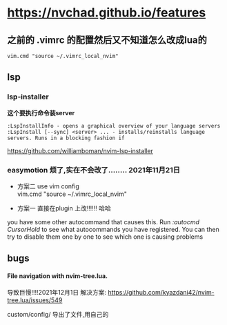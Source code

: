# https://nvchad.github.io/features  

## 之前的 .vimrc 的配置然后又不知道怎么改成lua的

 `vim.cmd "source ~/.vimrc_local_nvim"`


## lsp
### lsp-installer 
**这个要执行命令装server** 

```
:LspInstallInfo - opens a graphical overview of your language servers
:LspInstall [--sync] <server> ... - installs/reinstalls language servers. Runs in a blocking fashion if 

```
https://github.com/williamboman/nvim-lsp-installer


### easymotion 烦了,实在不会改了........  2021年11月21日
- 方案二 
 use vim config  
 vim.cmd "source ~/.vimrc_local_nvim"

- 方案一 直接在plugin 上改!!!!!! 哈哈




you have some other autocommand that causes this.
Run *:autocmd CursorHold* to see what autocommands you have registered. You can then try to disable them one by one to see which one is causing problems


## bugs
#### File navigation with nvim-tree.lua. 

导致巨慢!!!!2021年12月1日 解决方案: https://github.com/kyazdani42/nvim-tree.lua/issues/549

custom/config/ 导出了文件,用自己的

